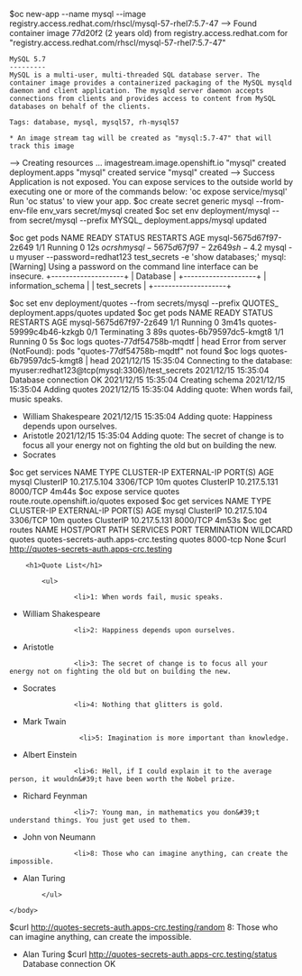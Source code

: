 $oc new-app --name mysql --image registry.access.redhat.com/rhscl/mysql-57-rhel7:5.7-47
--> Found container image 77d20f2 (2 years old) from registry.access.redhat.com for "registry.access.redhat.com/rhscl/mysql-57-rhel7:5.7-47"

    MySQL 5.7 
    --------- 
    MySQL is a multi-user, multi-threaded SQL database server. The container image provides a containerized packaging of the MySQL mysqld daemon and client application. The mysqld server daemon accepts connections from clients and provides access to content from MySQL databases on behalf of the clients.

    Tags: database, mysql, mysql57, rh-mysql57

    * An image stream tag will be created as "mysql:5.7-47" that will track this image

--> Creating resources ...
    imagestream.image.openshift.io "mysql" created
    deployment.apps "mysql" created
    service "mysql" created
--> Success
    Application is not exposed. You can expose services to the outside world by executing one or more of the commands below:
     'oc expose service/mysql' 
    Run 'oc status' to view your app.
$oc create secret generic mysql --from-env-file env_vars 
secret/mysql created
$oc set env deployment/mysql --from secret/mysql --prefix MYSQL_ 
deployment.apps/mysql updated

$oc get pods
NAME                     READY   STATUS    RESTARTS   AGE
mysql-5675d67f97-2z649   1/1     Running   0          12s
$oc rsh mysql-5675d67f97-2z649
sh-4.2$ mysql -u myuser --password=redhat123 test_secrets -e 'show databases;'
mysql: [Warning] Using a password on the command line interface can be insecure.
+--------------------+
| Database           |
+--------------------+
| information_schema |
| test_secrets       |
+--------------------+

$oc set env deployment/quotes --from secrets/mysql --prefix QUOTES_
deployment.apps/quotes updated
$oc get pods
NAME                      READY   STATUS        RESTARTS   AGE
mysql-5675d67f97-2z649    1/1     Running       0          3m41s
quotes-59999c4b46-kzkgb   0/1     Terminating   3          89s
quotes-6b79597dc5-kmgt8   1/1     Running       0          5s
$oc logs quotes-77df54758b-mqdtf | head 
Error from server (NotFound): pods "quotes-77df54758b-mqdtf" not found
$oc logs quotes-6b79597dc5-kmgt8 | head
2021/12/15 15:35:04 Connecting to the database: myuser:redhat123@tcp(mysql:3306)/test_secrets
2021/12/15 15:35:04 Database connection OK
2021/12/15 15:35:04 Creating schema
2021/12/15 15:35:04 Adding quotes
2021/12/15 15:35:04 Adding quote: When words fail, music speaks.
- William Shakespeare
2021/12/15 15:35:04 Adding quote: Happiness depends upon ourselves.
- Aristotle
2021/12/15 15:35:04 Adding quote: The secret of change is to focus all your energy not on fighting the old but on building the new.
- Socrates

$oc get services
NAME     TYPE        CLUSTER-IP     EXTERNAL-IP   PORT(S)    AGE
mysql    ClusterIP   10.217.5.104   <none>        3306/TCP   10m
quotes   ClusterIP   10.217.5.131   <none>        8000/TCP   4m44s
$oc expose service quotes
route.route.openshift.io/quotes exposed
$oc get services
NAME     TYPE        CLUSTER-IP     EXTERNAL-IP   PORT(S)    AGE
mysql    ClusterIP   10.217.5.104   <none>        3306/TCP   10m
quotes   ClusterIP   10.217.5.131   <none>        8000/TCP   4m53s
$oc get routes
NAME     HOST/PORT                              PATH   SERVICES   PORT       TERMINATION   WILDCARD
quotes   quotes-secrets-auth.apps-crc.testing          quotes     8000-tcp                 None
$curl http://quotes-secrets-auth.apps-crc.testing
<html>
	<head>
        <title>Quotes</title>
    </head>
    <body>
       
        <h1>Quote List</h1>
        
            <ul>
                
                    <li>1: When words fail, music speaks.
- William Shakespeare
</li>
                
                    <li>2: Happiness depends upon ourselves.
- Aristotle
</li>
                
                    <li>3: The secret of change is to focus all your energy not on fighting the old but on building the new.
- Socrates
</li>
                
                    <li>4: Nothing that glitters is gold.
- Mark Twain</li>
                
                    <li>5: Imagination is more important than knowledge.
- Albert Einstein
</li>
                
                    <li>6: Hell, if I could explain it to the average person, it wouldn&#39;t have been worth the Nobel prize.
- Richard Feynman
</li>
                
                    <li>7: Young man, in mathematics you don&#39;t understand things. You just get used to them.
- John von Neumann
</li>
                
                    <li>8: Those who can imagine anything, can create the impossible.
- Alan Turing
</li>
                
            </ul>
        
    </body>
</html>


$curl http://quotes-secrets-auth.apps-crc.testing/random
8: Those who can imagine anything, can create the impossible.
- Alan Turing
$curl http://quotes-secrets-auth.apps-crc.testing/status
Database connection OK
